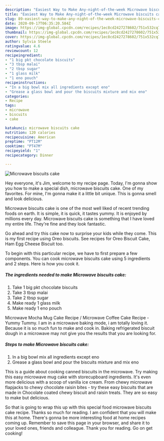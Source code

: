 ```yaml
---
description: "Easiest Way to Make Any-night-of-the-week Microwave biscuits cake"
title: "Easiest Way to Make Any-night-of-the-week Microwave biscuits cake"
slug: 89-easiest-way-to-make-any-night-of-the-week-microwave-biscuits-cake
date: 2020-09-17T06:35:20.584Z
image: https://img-global.cpcdn.com/recipes/1ec8cd2427278602/751x532cq70/microwave-biscuits-cake-recipe-main-photo.jpg
thumbnail: https://img-global.cpcdn.com/recipes/1ec8cd2427278602/751x532cq70/microwave-biscuits-cake-recipe-main-photo.jpg
cover: https://img-global.cpcdn.com/recipes/1ec8cd2427278602/751x532cq70/microwave-biscuits-cake-recipe-main-photo.jpg
author: Sylvia Steele
ratingvalue: 4.6
reviewcount: 12
recipeingredient:
- "1 big pkt chocolate biscuits"
- "3 tbsp malai"
- "2 tbsp sugar"
- "1 glass milk"
- "1 eno pouch"
recipeinstructions:
- "In a big bowl mix all ingredients except eno"
- "Grease a glass bowl and pour the biscuits mixture and mix eno"
categories:
- Recipe
tags:
- microwave
- biscuits
- cake

katakunci: microwave biscuits cake 
nutrition: 120 calories
recipecuisine: American
preptime: "PT12M"
cooktime: "PT47M"
recipeyield: "1"
recipecategory: Dinner

---
```



![Microwave biscuits cake](https://img-global.cpcdn.com/recipes/1ec8cd2427278602/751x532cq70/microwave-biscuits-cake-recipe-main-photo.jpg)

Hey everyone, it's Jim, welcome to my recipe page. Today, I'm gonna show you how to make a special dish, microwave biscuits cake. One of my favorites. For mine, I'm gonna make it a little bit unique. This is gonna smell and look delicious.

Microwave biscuits cake is one of the most well liked of recent trending foods on earth. It is simple, it is quick, it tastes yummy. It is enjoyed by millions every day. Microwave biscuits cake is something that I have loved my entire life. They're fine and they look fantastic.

Go ahead and try this cake now to surprise your kids while they come. This is my first recipe using Oreo biscuits. See recipes for Oreo Biscuit Cake, Ham Egg Cheese Biscuit too.


To begin with this particular recipe, we have to first prepare a few components. You can cook microwave biscuits cake using 5 ingredients and 2 steps. Here is how you cook it.

<!--inarticleads1-->

##### The ingredients needed to make Microwave biscuits cake:

1. Take 1 big pkt chocolate biscuits
1. Take 3 tbsp malai
1. Take 2 tbsp sugar
1. Make ready 1 glass milk
1. Make ready 1 eno pouch


Microwave Mocha Mug Cake Recipe / Microwave Coffee Cake Recipe - Yummy Tummy. I am in a microwave baking mode, i am totally loving it. Because it is so much fun to make and cook in. Baking refrigerated biscuit dough in a microwave may not give you the results that you are looking for. 

<!--inarticleads2-->

##### Steps to make Microwave biscuits cake:

1. In a big bowl mix all ingredients except eno
1. Grease a glass bowl and pour the biscuits mixture and mix eno


This is a guide about cooking canned biscuits in the microwave. Try making this easy microwave mug cake with storecupboard ingredients. It&#39;s even more delicious with a scoop of vanilla ice cream. From chewy microwave flapjacks to chewy chocolate raisin bites - try these easy biscuits that are made in Chocolate coated chewy biscuit and raisin treats. They are so easy to make but delicious. 

So that is going to wrap this up with this special food microwave biscuits cake recipe. Thanks so much for reading. I am confident that you will make this at home. There's gonna be more interesting food at home recipes coming up. Remember to save this page in your browser, and share it to your loved ones, friends and colleague. Thank you for reading. Go on get cooking!
